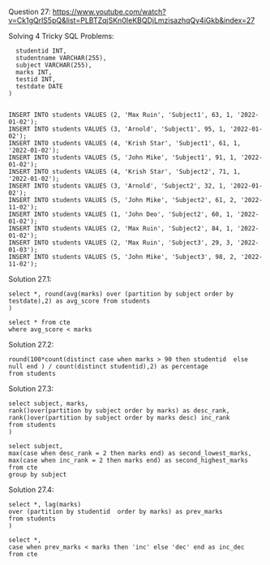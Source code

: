 Question 27:
https://www.youtube.com/watch?v=Ck1gQrlS5pQ&list=PLBTZqjSKn0IeKBQDjLmzisazhqQy4iGkb&index=27

Solving 4 Tricky SQL Problems:


```sqlCREATE TABLE students(
  studentid INT,
  studentname VARCHAR(255),
  subject VARCHAR(255),
  marks INT,
  testid INT,
  testdate DATE
)


INSERT INTO students VALUES (2, 'Max Ruin', 'Subject1', 63, 1, '2022-01-02');
INSERT INTO students VALUES (3, 'Arnold', 'Subject1', 95, 1, '2022-01-02');
INSERT INTO students VALUES (4, 'Krish Star', 'Subject1', 61, 1, '2022-01-02');
INSERT INTO students VALUES (5, 'John Mike', 'Subject1', 91, 1, '2022-01-02');
INSERT INTO students VALUES (4, 'Krish Star', 'Subject2', 71, 1, '2022-01-02');
INSERT INTO students VALUES (3, 'Arnold', 'Subject2', 32, 1, '2022-01-02');
INSERT INTO students VALUES (5, 'John Mike', 'Subject2', 61, 2, '2022-11-02');
INSERT INTO students VALUES (1, 'John Deo', 'Subject2', 60, 1, '2022-01-02');
INSERT INTO students VALUES (2, 'Max Ruin', 'Subject2', 84, 1, '2022-01-02');
INSERT INTO students VALUES (2, 'Max Ruin', 'Subject3', 29, 3, '2022-01-03');
INSERT INTO students VALUES (5, 'John Mike', 'Subject3', 98, 2, '2022-11-02');
```

Solution 27.1: 
```sqlwith cte as (
select *, round(avg(marks) over (partition by subject order by testdate),2) as avg_score from students
)

select * from cte
where avg_score < marks
```

Solution 27.2:
```sqlselect 
round(100*count(distinct case when marks > 90 then studentid  else null end ) / count(distinct studentid),2) as percentage
from students 
```

Solution 27.3:

```sqlwith cte as (
select subject, marks,
rank()over(partition by subject order by marks) as desc_rank,
rank()over(partition by subject order by marks desc) inc_rank
from students
)

select subject, 
max(case when desc_rank = 2 then marks end) as second_lowest_marks,
max(case when inc_rank = 2 then marks end) as second_highest_marks
from cte
group by subject
```

Solution 27.4:

```sqlwith cte as (
select *, lag(marks) 
over (partition by studentid  order by marks) as prev_marks
from students
)

select *, 
case when prev_marks < marks then 'inc' else 'dec' end as inc_dec
from cte
 
 ```